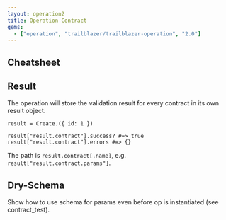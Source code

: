 ```yaml
---
layout: operation2
title: Operation Contract
gems:
  - ["operation", "trailblazer/trailblazer-operation", "2.0"]
---
```


## Cheatsheet

## Result

The operation will store the validation result for every contract in its own result object.

    result = Create.({ id: 1 })

    result["result.contract"].success? #=> true
    result["result.contract"].errors #=> {}

The path is `result.contract[.name]`, e.g. `result["result.contract.params"]`.


## Dry-Schema

Show how to use schema for params even before op is instantiated (see contract_test).
